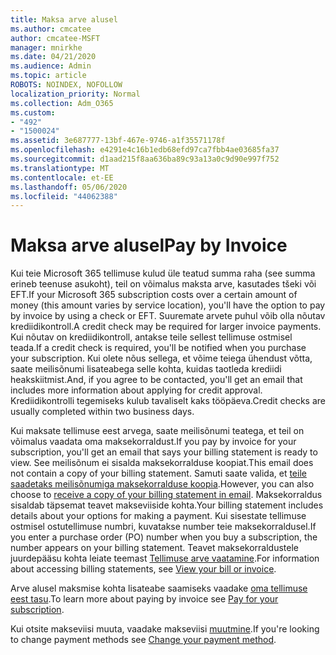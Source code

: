 ```yaml
---
title: Maksa arve alusel
ms.author: cmcatee
author: cmcatee-MSFT
manager: mnirkhe
ms.date: 04/21/2020
ms.audience: Admin
ms.topic: article
ROBOTS: NOINDEX, NOFOLLOW
localization_priority: Normal
ms.collection: Adm_O365
ms.custom:
- "492"
- "1500024"
ms.assetid: 3e687777-13bf-467e-9746-a1f35571178f
ms.openlocfilehash: e4291e4c16b1edb68efd97ca7fbb4ae03685fa37
ms.sourcegitcommit: d1aad215f8aa636ba89c93a13a0c9d90e997f752
ms.translationtype: MT
ms.contentlocale: et-EE
ms.lasthandoff: 05/06/2020
ms.locfileid: "44062388"
---
```

# <a name="pay-by-invoice"></a><span data-ttu-id="d1914-102">Maksa arve alusel</span><span class="sxs-lookup"><span data-stu-id="d1914-102">Pay by Invoice</span></span>

<span data-ttu-id="d1914-103">Kui teie Microsoft 365 tellimuse kulud üle teatud summa raha (see summa erineb teenuse asukoht), teil on võimalus maksta arve, kasutades tšeki või EFT.</span><span class="sxs-lookup"><span data-stu-id="d1914-103">If your Microsoft 365 subscription costs over a certain amount of money (this amount varies by service location), you'll have the option to pay by invoice by using a check or EFT.</span></span> <span data-ttu-id="d1914-104">Suuremate arvete puhul võib olla nõutav krediidikontroll.</span><span class="sxs-lookup"><span data-stu-id="d1914-104">A credit check may be required for larger invoice payments.</span></span> <span data-ttu-id="d1914-105">Kui nõutav on krediidikontroll, antakse teile sellest tellimuse ostmisel teada.</span><span class="sxs-lookup"><span data-stu-id="d1914-105">If a credit check is required, you'll be notified when you purchase your subscription.</span></span> <span data-ttu-id="d1914-106">Kui olete nõus sellega, et võime teiega ühendust võtta, saate meilisõnumi lisateabega selle kohta, kuidas taotleda krediidi heakskiitmist.</span><span class="sxs-lookup"><span data-stu-id="d1914-106">And, if you agree to be contacted, you'll get an email that includes more information about applying for credit approval.</span></span> <span data-ttu-id="d1914-107">Krediidikontrolli tegemiseks kulub tavaliselt kaks tööpäeva.</span><span class="sxs-lookup"><span data-stu-id="d1914-107">Credit checks are usually completed within two business days.</span></span>
  
<span data-ttu-id="d1914-108">Kui maksate tellimuse eest arvega, saate meilisõnumi teatega, et teil on võimalus vaadata oma maksekorraldust.</span><span class="sxs-lookup"><span data-stu-id="d1914-108">If you pay by invoice for your subscription, you'll get an email that says your billing statement is ready to view.</span></span> <span data-ttu-id="d1914-109">See meilisõnum ei sisalda maksekorralduse koopiat.</span><span class="sxs-lookup"><span data-stu-id="d1914-109">This email does not contain a copy of your billing statement.</span></span> <span data-ttu-id="d1914-110">Samuti saate valida, et [teile saadetaks meilisõnumiga maksekorralduse koopia](https://docs.microsoft.com/microsoft-365/commerce/billing-and-payments/pay-for-your-subscription#receive-a-copy-of-your-billing-statement-in-email).</span><span class="sxs-lookup"><span data-stu-id="d1914-110">However, you can also choose to [receive a copy of your billing statement in email](https://docs.microsoft.com/microsoft-365/commerce/billing-and-payments/pay-for-your-subscription#receive-a-copy-of-your-billing-statement-in-email).</span></span> <span data-ttu-id="d1914-111">Maksekorraldus sisaldab täpsemat teavet makseviiside kohta.</span><span class="sxs-lookup"><span data-stu-id="d1914-111">Your billing statement includes details about your options for making a payment.</span></span> <span data-ttu-id="d1914-112">Kui sisestate tellimuse ostmisel ostutellimuse numbri, kuvatakse number teie maksekorraldusel.</span><span class="sxs-lookup"><span data-stu-id="d1914-112">If you enter a purchase order (PO) number when you buy a subscription, the number appears on your billing statement.</span></span> <span data-ttu-id="d1914-113">Teavet maksekorraldustele juurdepääsu kohta leiate teemast [Tellimuse arve vaatamine](https://docs.microsoft.com/microsoft-365/commerce/billing-and-payments/view-your-bill-or-invoice).</span><span class="sxs-lookup"><span data-stu-id="d1914-113">For information about accessing billing statements, see [View your bill or invoice](https://docs.microsoft.com/microsoft-365/commerce/billing-and-payments/view-your-bill-or-invoice).</span></span>
  
<span data-ttu-id="d1914-114">Arve alusel maksmise kohta lisateabe saamiseks vaadake [oma tellimuse eest tasu](https://docs.microsoft.com/microsoft-365/commerce/billing-and-payments/pay-for-your-subscription).</span><span class="sxs-lookup"><span data-stu-id="d1914-114">To learn more about paying by invoice see [Pay for your subscription](https://docs.microsoft.com/microsoft-365/commerce/billing-and-payments/pay-for-your-subscription).</span></span>
  
<span data-ttu-id="d1914-115">Kui otsite makseviisi muuta, vaadake makseviisi [muutmine](https://docs.microsoft.com/microsoft-365/commerce/billing-and-payments/change-payment-method).</span><span class="sxs-lookup"><span data-stu-id="d1914-115">If you're looking to change payment methods see [Change your payment method](https://docs.microsoft.com/microsoft-365/commerce/billing-and-payments/change-payment-method).</span></span>
